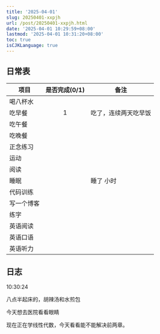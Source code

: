 ```yaml
---
title: '2025-04-01'
slug: 20250401-xxpjh
url: /post/20250401-xxpjh.html
date: '2025-04-01 10:29:59+08:00'
lastmod: '2025-04-01 10:31:20+08:00'
toc: true
isCJKLanguage: true
---
```






## 日常表

|项目|是否完成(0/1)|备注|
| ------------| :-------------: | ----------------------|
|喝八杯水|||
|吃早餐|1|吃了，连续两天吃早饭|
|吃午餐|||
|吃晚餐|||
|正念练习|||
|运动|||
|阅读|||
|睡眠||睡了  小时|
|代码训练|||
|写一个博客|||
|练字|||
|英语阅读|||
|英语口语|||
|英语听力|||

## 日志

10:30:24

八点半起床的，胡辣汤和水煎包

今天想去医院看看眼睛

现在正在学线性代数，今天看看能不能解决前两章。
